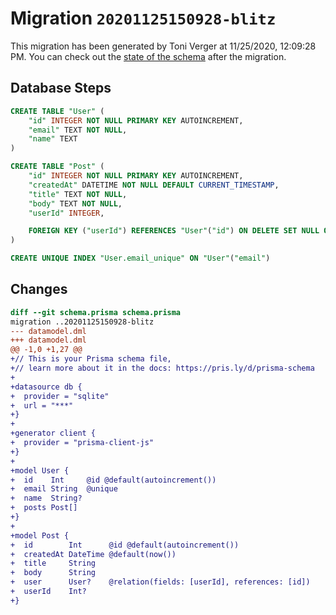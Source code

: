 # Migration `20201125150928-blitz`

This migration has been generated by Toni Verger at 11/25/2020, 12:09:28 PM.
You can check out the [state of the schema](./schema.prisma) after the migration.

## Database Steps

```sql
CREATE TABLE "User" (
    "id" INTEGER NOT NULL PRIMARY KEY AUTOINCREMENT,
    "email" TEXT NOT NULL,
    "name" TEXT
)

CREATE TABLE "Post" (
    "id" INTEGER NOT NULL PRIMARY KEY AUTOINCREMENT,
    "createdAt" DATETIME NOT NULL DEFAULT CURRENT_TIMESTAMP,
    "title" TEXT NOT NULL,
    "body" TEXT NOT NULL,
    "userId" INTEGER,

    FOREIGN KEY ("userId") REFERENCES "User"("id") ON DELETE SET NULL ON UPDATE CASCADE
)

CREATE UNIQUE INDEX "User.email_unique" ON "User"("email")
```

## Changes

```diff
diff --git schema.prisma schema.prisma
migration ..20201125150928-blitz
--- datamodel.dml
+++ datamodel.dml
@@ -1,0 +1,27 @@
+// This is your Prisma schema file,
+// learn more about it in the docs: https://pris.ly/d/prisma-schema
+
+datasource db {
+  provider = "sqlite"
+  url = "***"
+}
+
+generator client {
+  provider = "prisma-client-js"
+}
+
+model User {
+  id    Int     @id @default(autoincrement())
+  email String  @unique
+  name  String?
+  posts Post[]
+}
+
+model Post {
+  id        Int      @id @default(autoincrement())
+  createdAt DateTime @default(now())
+  title     String
+  body      String
+  user      User?    @relation(fields: [userId], references: [id])
+  userId    Int?
+}
```



